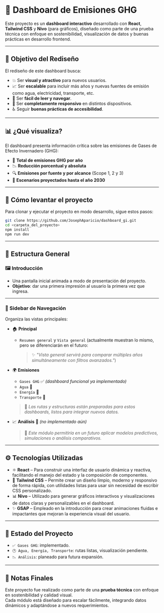 # 🌱 Dashboard de Emisiones GHG

Este proyecto es un **dashboard interactivo** desarrollado con **React**, **Tailwind CSS** y **Nivo** (para gráficos), diseñado como parte de una prueba técnica con enfoque en sostenibilidad, visualización de datos y buenas prácticas en desarrollo frontend.

---

## 🎯 Objetivo del Rediseño

El rediseño de este dashboard busca:

- 💥 Ser **visual y atractivo** para nuevos usuarios.
- 📈 Ser **escalable** para incluir más años y nuevas fuentes de emisión como agua, electricidad, transporte, etc.
- 👀 Ser **fácil de leer y navegar**.
- 📱 Ser **completamente responsivo** en distintos dispositivos.
- ♿ Seguir **buenas prácticas de accesibilidad**.

---

## 📊 ¿Qué visualiza?

El dashboard presenta información crítica sobre las emisiones de Gases de Efecto Invernadero (GHG):

- 📅 **Total de emisiones GHG por año**
- 📉 **Reducción porcentual y absoluta**
- 🔍 **Emisiones por fuente y por alcance** (Scope 1, 2 y 3)
- 🧭 **Escenarios proyectados hasta el año 2030**

---

## 🚀 Cómo levantar el proyecto

Para clonar y ejecutar el proyecto en modo desarrollo, sigue estos pasos:

```bash
git clone https://github.com/JosephAparicio/dashboard_gi.git
cd <carpeta_del_proyecto>
npm install
npm run dev
````
---

## 🧭 Estructura General

### 🖼️ Introducción
- Una pantalla inicial animada a modo de presentación del proyecto.
- **Objetivo**: dar una primera impresión al usuario la primera vez que ingresa.

---

### 📂 Sidebar de Navegación
Organiza las vistas principales:

- 🏠 **Principal**
  - `Resumen general` y `Vista general` (actualmente muestran lo mismo, pero se diferenciarán en el futuro:  
    > ✨ *"Vista general servirá para comparar múltiples años simultáneamente con filtros avanzados."*)

- 🌍 **Emisiones**
  - `Gases GHG` ✅ *(dashboard funcional ya implementado)*
  - `Agua` 🔧
  - `Energía` 🔧
  - `Transporte` 🔧  
  > 🧩 *Las rutas y estructuras están preparadas para estos dashboards, listos para integrar nuevos datos.*

- 📈 **Análisis** 🚧 *(no implementado aún)*  
  > 🧐 *Este módulo permitiría en un futuro aplicar modelos predictivos, simulaciones o análisis comparativos.*

---

## ⚙️ Tecnologías Utilizadas

- ⚛️ **React** – Para construir una interfaz de usuario dinámica y reactiva, facilitando el manejo del estado y la composición de componentes.  
- 💨 **Tailwind CSS** – Permite crear un diseño limpio, moderno y responsivo de forma rápida, con utilidades listas para usar sin necesidad de escribir CSS personalizado.  
- 📊 **Nivo** – Utilizado para generar gráficos interactivos y visualizaciones de datos claras y personalizables en el dashboard.  
- ✨ **GSAP** – Empleado en la introducción para crear animaciones fluidas e impactantes que mejoran la experiencia visual del usuario.

---

## 🚧 Estado del Proyecto

- `✅ Gases GHG`: implementado.
- `🕐 Agua, Energía, Transporte`: rutas listas, visualización pendiente.
- `📉 Análisis`: planeado para futura expansión.

---

## 📌 Notas Finales

Este proyecto fue realizado como parte de una **prueba técnica** con enfoque en sostenibilidad y calidad visual.  
Cada módulo está diseñado para escalar fácilmente, integrando datos dinámicos y adaptándose a nuevos requerimientos.

